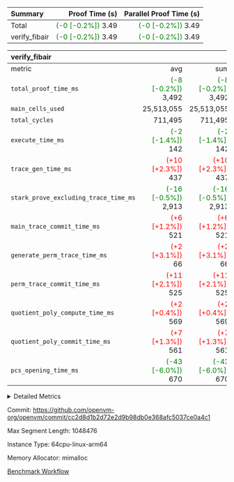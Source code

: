 | Summary | Proof Time (s) | Parallel Proof Time (s) |
|:---|---:|---:|
| Total | <span style='color: green'>(-0 [-0.2%])</span> 3.49 | <span style='color: green'>(-0 [-0.2%])</span> 3.49 |
| verify_fibair | <span style='color: green'>(-0 [-0.2%])</span> 3.49 | <span style='color: green'>(-0 [-0.2%])</span> 3.49 |


| verify_fibair |||||
|:---|---:|---:|---:|---:|
|metric|avg|sum|max|min|
| `total_proof_time_ms ` | <span style='color: green'>(-8 [-0.2%])</span> 3,492 | <span style='color: green'>(-8 [-0.2%])</span> 3,492 | <span style='color: green'>(-8 [-0.2%])</span> 3,492 | <span style='color: green'>(-8 [-0.2%])</span> 3,492 |
| `main_cells_used     ` |  25,513,055 |  25,513,055 |  25,513,055 |  25,513,055 |
| `total_cycles        ` |  711,495 |  711,495 |  711,495 |  711,495 |
| `execute_time_ms     ` | <span style='color: green'>(-2 [-1.4%])</span> 142 | <span style='color: green'>(-2 [-1.4%])</span> 142 | <span style='color: green'>(-2 [-1.4%])</span> 142 | <span style='color: green'>(-2 [-1.4%])</span> 142 |
| `trace_gen_time_ms   ` | <span style='color: red'>(+10 [+2.3%])</span> 437 | <span style='color: red'>(+10 [+2.3%])</span> 437 | <span style='color: red'>(+10 [+2.3%])</span> 437 | <span style='color: red'>(+10 [+2.3%])</span> 437 |
| `stark_prove_excluding_trace_time_ms` | <span style='color: green'>(-16 [-0.5%])</span> 2,913 | <span style='color: green'>(-16 [-0.5%])</span> 2,913 | <span style='color: green'>(-16 [-0.5%])</span> 2,913 | <span style='color: green'>(-16 [-0.5%])</span> 2,913 |
| `main_trace_commit_time_ms` | <span style='color: red'>(+6 [+1.2%])</span> 521 | <span style='color: red'>(+6 [+1.2%])</span> 521 | <span style='color: red'>(+6 [+1.2%])</span> 521 | <span style='color: red'>(+6 [+1.2%])</span> 521 |
| `generate_perm_trace_time_ms` | <span style='color: red'>(+2 [+3.1%])</span> 66 | <span style='color: red'>(+2 [+3.1%])</span> 66 | <span style='color: red'>(+2 [+3.1%])</span> 66 | <span style='color: red'>(+2 [+3.1%])</span> 66 |
| `perm_trace_commit_time_ms` | <span style='color: red'>(+11 [+2.1%])</span> 525 | <span style='color: red'>(+11 [+2.1%])</span> 525 | <span style='color: red'>(+11 [+2.1%])</span> 525 | <span style='color: red'>(+11 [+2.1%])</span> 525 |
| `quotient_poly_compute_time_ms` | <span style='color: red'>(+2 [+0.4%])</span> 569 | <span style='color: red'>(+2 [+0.4%])</span> 569 | <span style='color: red'>(+2 [+0.4%])</span> 569 | <span style='color: red'>(+2 [+0.4%])</span> 569 |
| `quotient_poly_commit_time_ms` | <span style='color: red'>(+7 [+1.3%])</span> 561 | <span style='color: red'>(+7 [+1.3%])</span> 561 | <span style='color: red'>(+7 [+1.3%])</span> 561 | <span style='color: red'>(+7 [+1.3%])</span> 561 |
| `pcs_opening_time_ms ` | <span style='color: green'>(-43 [-6.0%])</span> 670 | <span style='color: green'>(-43 [-6.0%])</span> 670 | <span style='color: green'>(-43 [-6.0%])</span> 670 | <span style='color: green'>(-43 [-6.0%])</span> 670 |



<details>
<summary>Detailed Metrics</summary>

|  | verify_program_compile_ms | total_cells | stark_prove_excluding_trace_time_ms | quotient_poly_compute_time_ms | quotient_poly_commit_time_ms | perm_trace_commit_time_ms | pcs_opening_time_ms | main_trace_commit_time_ms |
| --- | --- | --- | --- | --- | --- | --- | --- |
|  | 4 | 65,536 | 65 | 3 | 13 | 0 | 31 | 17 | 

| air_name | rows | quotient_deg | main_cols | interactions | constraints | cells |
| --- | --- | --- | --- | --- | --- | --- |
| AccessAdapterAir<2> |  | 4 |  | 5 | 12 |  | 
| AccessAdapterAir<4> |  | 4 |  | 5 | 12 |  | 
| AccessAdapterAir<8> |  | 4 |  | 5 | 12 |  | 
| FibonacciAir | 32,768 | 1 | 2 |  | 5 | 65,536 | 
| FriReducedOpeningAir |  | 4 |  | 35 | 59 |  | 
| NativePoseidon2Air<BabyBearParameters>, 1> |  | 4 |  | 31 | 302 |  | 
| PhantomAir |  | 4 |  | 3 | 4 |  | 
| ProgramAir |  | 1 |  | 1 | 4 |  | 
| VariableRangeCheckerAir |  | 1 |  | 1 | 4 |  | 
| VmAirWrapper<BranchNativeAdapterAir, BranchEqualCoreAir<1> |  | 2 |  | 11 | 23 |  | 
| VmAirWrapper<JalNativeAdapterAir, JalCoreAir> |  | 4 |  | 7 | 6 |  | 
| VmAirWrapper<NativeAdapterAir<2, 0>, PublicValuesCoreAir> |  | 4 |  | 11 | 22 |  | 
| VmAirWrapper<NativeAdapterAir<2, 1>, FieldArithmeticCoreAir> |  | 4 |  | 15 | 23 |  | 
| VmAirWrapper<NativeLoadStoreAdapterAir<1>, NativeLoadStoreCoreAir<1> |  | 4 |  | 15 | 20 |  | 
| VmAirWrapper<NativeLoadStoreAdapterAir<4>, NativeLoadStoreCoreAir<4> |  | 4 |  | 15 | 20 |  | 
| VmAirWrapper<NativeVectorizedAdapterAir<4>, FieldExtensionCoreAir> |  | 4 |  | 15 | 23 |  | 
| VmConnectorAir |  | 4 |  | 3 | 8 |  | 
| VolatileBoundaryAir |  | 4 |  | 4 | 16 |  | 

| group | trace_gen_time_ms | total_proof_time_ms | total_cycles | total_cells | stark_prove_excluding_trace_time_ms | quotient_poly_compute_time_ms | quotient_poly_commit_time_ms | perm_trace_commit_time_ms | pcs_opening_time_ms | main_trace_commit_time_ms | main_cells_used | generate_perm_trace_time_ms | execute_time_ms |
| --- | --- | --- | --- | --- | --- | --- | --- | --- | --- | --- | --- | --- | --- |
| verify_fibair | 437 | 3,492 | 711,495 | 72,898,584 | 2,913 | 569 | 561 | 525 | 670 | 521 | 25,513,055 | 66 | 142 | 

| group | air_name | rows | prep_cols | perm_cols | main_cols | cells |
| --- | --- | --- | --- | --- | --- | --- |
| verify_fibair | AccessAdapterAir<2> | 131,072 |  | 16 | 11 | 3,538,944 | 
| verify_fibair | AccessAdapterAir<4> | 65,536 |  | 16 | 13 | 1,900,544 | 
| verify_fibair | AccessAdapterAir<8> | 32,768 |  | 16 | 17 | 1,081,344 | 
| verify_fibair | FriReducedOpeningAir | 512 |  | 76 | 64 | 71,680 | 
| verify_fibair | NativePoseidon2Air<BabyBearParameters>, 1> | 8,192 |  | 36 | 348 | 3,145,728 | 
| verify_fibair | PhantomAir | 16,384 |  | 8 | 6 | 229,376 | 
| verify_fibair | ProgramAir | 8,192 |  | 8 | 10 | 147,456 | 
| verify_fibair | VariableRangeCheckerAir | 262,144 | 2 | 8 | 1 | 2,359,296 | 
| verify_fibair | VmAirWrapper<BranchNativeAdapterAir, BranchEqualCoreAir<1> | 262,144 |  | 28 | 23 | 13,369,344 | 
| verify_fibair | VmAirWrapper<JalNativeAdapterAir, JalCoreAir> | 32,768 |  | 12 | 10 | 720,896 | 
| verify_fibair | VmAirWrapper<NativeAdapterAir<2, 1>, FieldArithmeticCoreAir> | 524,288 |  | 20 | 30 | 26,214,400 | 
| verify_fibair | VmAirWrapper<NativeLoadStoreAdapterAir<1>, NativeLoadStoreCoreAir<1> | 262,144 |  | 36 | 25 | 15,990,784 | 
| verify_fibair | VmAirWrapper<NativeLoadStoreAdapterAir<4>, NativeLoadStoreCoreAir<4> | 16,384 |  | 36 | 34 | 1,146,880 | 
| verify_fibair | VmAirWrapper<NativeVectorizedAdapterAir<4>, FieldExtensionCoreAir> | 8,192 |  | 20 | 40 | 491,520 | 
| verify_fibair | VmConnectorAir | 2 | 1 | 8 | 4 | 24 | 
| verify_fibair | VolatileBoundaryAir | 131,072 |  | 8 | 11 | 2,490,368 | 

</details>


Commit: https://github.com/openvm-org/openvm/commit/cc2d8d1b2d72e2d9b98db0e368afc5037ce0a4c1

Max Segment Length: 1048476

Instance Type: 64cpu-linux-arm64

Memory Allocator: mimalloc

[Benchmark Workflow](https://github.com/openvm-org/openvm/actions/runs/12822373664)
